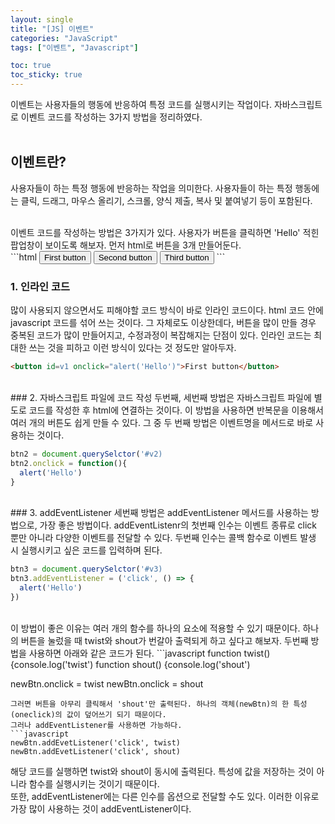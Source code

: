```yaml
---
layout: single
title: "[JS] 이벤트"
categories: "JavaScript"
tags: ["이벤트", "Javascript"]

toc: true
toc_sticky: true
---
```


이벤트는 사용자들의 행동에 반응하여 특정 코드를 실행시키는 작업이다. 자바스크립트로 이벤트 코드를 작성하는 3가지 방법을 정리하였다.   
<br/>
  
## 이벤트란?
사용자들이 하는 특정 행동에 반응하는 작업을 의미한다. 사용자들이 하는 특정 행동에는 클릭, 드래그, 마우스 올리기, 스크롤, 양식 제출, 복사 및 붙여넣기 등이 포함된다.

<br/>
이벤트 코드를 작성하는 방법은 3가지가 있다. 사용자가 버튼을 클릭하면 'Hello' 적힌 팝업창이 보이도록 해보자. 
먼저 html로 버튼을 3개 만들어둔다.
<br/>
```html
<button id=v1>First button</button>
<button id=v2>Second button</button>
<button id=v3>Third button</button>
```

<br/>

### 1. 인라인 코드
많이 사용되지 않으면서도 피해야할 코드 방식이 바로 인라인 코드이다. html 코드 안에 javascript 코드를 섞어 쓰는 것이다.
그 자체로도 이상한데다, 버튼을 많이 만들 경우 중복된 코드가 많이 만들어지고, 수정과정이 복잡해지는 단점이 있다. 
인라인 코드는 최대한 쓰는 것을 피하고 이런 방식이 있다는 것 정도만 알아두자.

```html
<button id=v1 onclick="alert('Hello')">First button</button>
```
<br/>
### 2. 자바스크립트 파일에 코드 작성 
두번째, 세번째 방법은 자바스크립트 파일에 별도로 코드를 작성한 후 html에 연결하는 것이다. 이 방법을 사용하면 반복문을 이용해서 여러 개의 버튼도 쉽게 만들 수 있다.
그 중 두 번째 방법은 이벤트명을 메서드로 바로 사용하는 것이다.

```javascript
btn2 = document.querySelctor('#v2)
btn2.onclick = function(){
  alert('Hello')
}
```
<br/>
### 3. addEventListener
세번째 방법은 addEventListener 메서드를 사용하는 방법으로, 가장 좋은 방법이다. 
addEventListenr의 첫번째 인수는 이벤트 종류로 click 뿐만 아니라 다양한 이벤트를 전달할 수 있다.
두번째 인수는 콜백 함수로 이벤트 발생 시 실행시키고 싶은 코드를 입력하며 된다.   

```javascript
btn3 = document.querySelctor('#v3)
btn3.addEventListener = ('click', () => {
  alert('Hello')
})
```
<br/>
이 방법이 좋은 이유는 여러 개의 함수를 하나의 요소에 적용할 수 있기 때문이다.
하나의 버튼을 눌렀을 때 twist와 shout가 번갈아 출력되게 하고 싶다고 해보자.
두번째 방법을 사용하면 아래와 같은 코드가 된다.
```javascript
function twist() {console.log('twist')
function shout() {console.log('shout')

newBtn.onclick = twist
newBtn.onclick = shout
```
그러면 버튼을 아무리 클릭해서 'shout'만 출력된다. 하나의 객체(newBtn)의 한 특성(oneclick)의 값이 덮어쓰기 되기 때문이다. 
그러나 addEventListener를 사용하면 가능하다.
```javascript
newBtn.addEvetListener('click', twist)
newBtn.addEvetListener('click', shout)
```
해당 코드를 실행하면 twist와 shout이 동시에 출력된다. 특성에 값을 저장하는 것이 아니라 함수를 실행시키는 것이기 때문이다. 
<br/>
또한, addEventListener에는 다른 인수를 옵션으로 전달할 수도 있다. 이러한 이유로 가장 많이 사용하는 것이 addEventListener이다.


